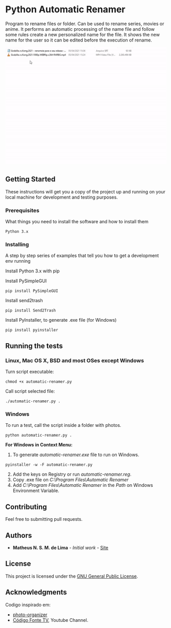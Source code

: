 # Python Automatic Renamer

Program to rename files or folder. Can be used to rename series, movies or anime. It performs an automatic processing of the name file and follow some rules create a new personalized name for the file. It shows the new name for the user so it can be edited before the execution of rename.

![Python Automatic Renamer](sample.gif)

## Getting Started

These instructions will get you a copy of the project up and running on your local machine for development and testing purposes.

### Prerequisites

What things you need to install the software and how to install them

```
Python 3.x
```

### Installing

A step by step series of examples that tell you how to get a development env running

Install Python 3.x with pip

Install PySimpleGUI

```
pip install PySimpleGUI
```

Install send2trash

```
pip install Send2Trash
```

Install PyInstaller, to generate .exe file (for Windows)

```
pip install pyinstaller
```


## Running the tests

### Linux, Mac OS X, BSD and most OSes except Windows
Turn script executable:

```
chmod +x automatic-renamer.py
```

Call script selected file:

```
./automatic-renamer.py .
```

### Windows

To run a test, call the script inside a folder with photos.

```
python automatic-renamer.py .
```

**For Windows in Context Menu:**

1. To generate *automatic-renamer.exe* file to run on Windows.

```
pyinstaller -w -F automatic-renamer.py
```

2. Add the keys on Registry or run *automatic-renamer.reg*.
3. Copy .exe file on *C:\Program Files\Automatic Renamer*
4. Add *C:\Program Files\Automatic Renamer* in the *Path* on Windows Environment Variable.

## Contributing

Feel free to submitting pull requests.

## Authors

* **Matheus N. S. M. de Lima** - *Initial work* - [Site](https://imanasomali.vercel.app)


## License

This project is licensed under the [GNU General Public License](https://opensource.org/licenses/GPL-3.0).

## Acknowledgments

Codigo inspirado em:
* [photo-organizer](https://github.com/gabrielfroes/photo-organizer)
* [Código Fonte TV](https://www.youtube.com/codigofontetv), Youtube Channel.